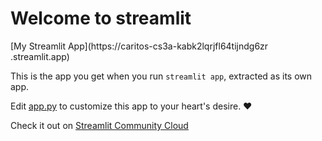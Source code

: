# Welcome to streamlit

[My Streamlit App](https://caritos-cs3a-kabk2lqrjfl64tijndg6zr
.streamlit.app)

This is the app you get when you run `streamlit app`, extracted as its own app.

Edit [app.py](./app.py) to customize this app to your heart's desire. ❤️

Check it out on [Streamlit Community Cloud](https://st-hello-app.streamlit.app/)
